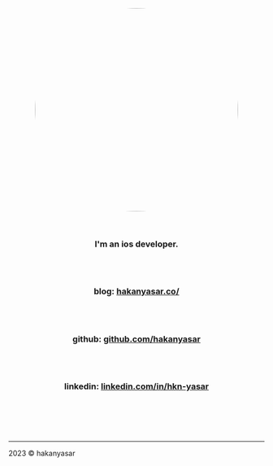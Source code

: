 <br><br>

<p align="center">
<img src="https://user-images.githubusercontent.com/6243566/212996083-e915d011-bbf8-4e7a-85d2-e9f4dbf3cb78.png" height="400" width="400" style="border-radius:50%" >
</p>
  
<br>
<h3 align="center">
I'm an ios developer. 
</h3>

<br><br>


<h3 align="center">blog: <a href="https://www.hakanyasar.co/" align="center">hakanyasar.co/</a> </h3>

<br><br>

<h3 align="center">github: <a href="https://github.com/hakanyasar" align="center">github.com/hakanyasar</a> </h3>

<br><br>

<h3 align="center">linkedin: <a href="https://www.linkedin.com/in/hkn-yasar/" align="center">linkedin.com/in/hkn-yasar</a> </h3>
  
<br><br><br><br>

---
2023 © hakanyasar
